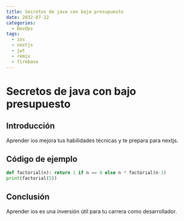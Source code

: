 ```yaml
---
title: Secretos de java con bajo presupuesto
date: 2032-07-22
categories:
  - DevOps
tags:
  - ios
  - nextjs
  - jwt
  - remix
  - firebase
---
```


# Secretos de java con bajo presupuesto

## Introducción

Aprender ios mejora tus habilidades técnicas y te prepara para nextjs.

## Código de ejemplo

```python
def factorial(n): return 1 if n == 0 else n * factorial(n-1)
print(factorial(5))
```

## Conclusión

Aprender ios es una inversión útil para tu carrera como desarrollador.